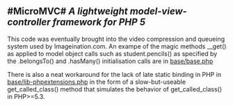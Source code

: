 #MicroMVC#
*A lightweight model-view-controller framework for PHP 5*
---

This code was eventually brought into the video compression and queueing system used by Imageination.com. An exampe of the magic methods __get() as applied to model object calls such as student.pencils() as specified by the .belongsTo() and .hasMany() initialisation calls are in [base/base.php](base/base.php)

There is also a neat workaround for the lack of late static binding in PHP in [base/lib-phpextensions.php](base/lib-phpextensions.php) in the form of a slow-but-useable get_called_class() method that simulates the behavior of get_called_class() in PHP>=5.3.
